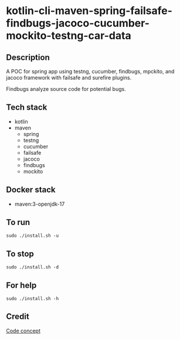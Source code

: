 # kotlin-cli-maven-spring-failsafe-findbugs-jacoco-cucumber-mockito-testng-car-data

## Description
A POC for spring app using testng, cucumber,
findbugs, mpckito, and jacoco framework with failsafe
and surefire plugins.

Findbugs analyze source code for potential bugs.

## Tech stack
- kotlin
- maven
  - spring
  - testng
  - cucumber
  - failsafe
  - jacoco
  - findbugs
  - mockito

## Docker stack
- maven:3-openjdk-17

## To run
`sudo ./install.sh -u`

## To stop
`sudo ./install.sh -d`

## For help
`sudo ./install.sh -h`

## Credit
[Code concept](https://github.com/eugenp/tutorials/tree/master/testing-modules/testng)
